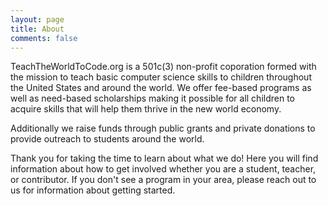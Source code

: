 ```yaml
---
layout: page
title: About
comments: false
---
```


TeachTheWorldToCode.org is a 501c(3) non-profit coporation formed with the mission to teach basic computer science skills to children throughout the United States and around the world.  We offer fee-based programs as well as need-based scholarships making it possible for all children to acquire skills that will help them thrive in the new world economy.

Additionally we raise funds through public grants and private donations to provide outreach to students around the world.

Thank you for taking the time to learn about what we do!  Here you will find information about how to get involved whether you are a student, teacher, or contributor.  If you don't see a program in your area, please reach out to us for information about getting started. 


